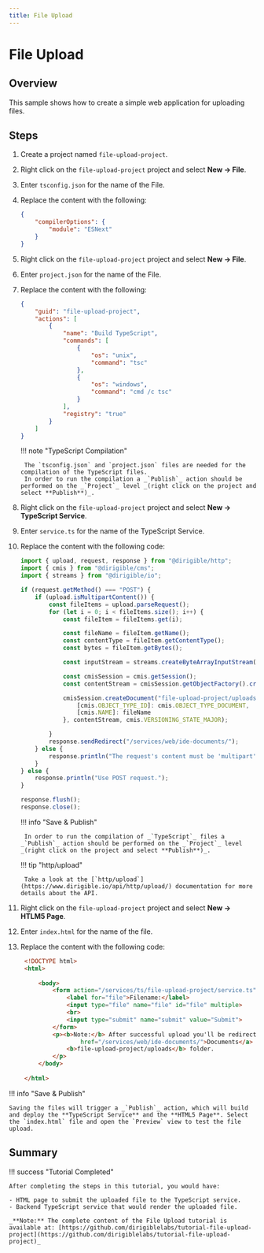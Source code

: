 ```yaml
---
title: File Upload
---
```


File Upload
===

## Overview

This sample shows how to create a simple web application for uploading files.


## Steps

1. Create a project named `file-upload-project`.
1. Right click on the `file-upload-project` project and select **New &#8594; File**.
1. Enter `tsconfig.json` for the name of the File.
1. Replace the content with the following:

    ```json
    {
        "compilerOptions": {
            "module": "ESNext"
        }
    }
    ```

1. Right click on the `file-upload-project` project and select **New &#8594; File**.
1. Enter `project.json` for the name of the File.
1. Replace the content with the following:

    ```json
    {
        "guid": "file-upload-project",
        "actions": [
            {
                "name": "Build TypeScript",
                "commands": [
                    {
                        "os": "unix",
                        "command": "tsc"
                    },
                    {
                        "os": "windows",
                        "command": "cmd /c tsc"
                    }
                ],
                "registry": "true"
            }
        ]
    }
    ```

    !!! note "TypeScript Compilation"

        The `tsconfig.json` and `project.json` files are needed for the compilation of the TypeScript files.
        In order to run the compilation a _`Publish`_ action should be performed on the _`Project`_ level _(right click on the project and select **Publish**)_.

1. Right click on the `file-upload-project` project and select **New &#8594; TypeScript Service**.
1. Enter `service.ts` for the name of the TypeScript Service.
1. Replace the content with the following code:

    ```ts
    import { upload, request, response } from "@dirigible/http";
    import { cmis } from "@dirigible/cms";
    import { streams } from "@dirigible/io";
    
    if (request.getMethod() === "POST") {
        if (upload.isMultipartContent()) {
            const fileItems = upload.parseRequest();
            for (let i = 0; i < fileItems.size(); i++) {
                const fileItem = fileItems.get(i);
    
                const fileName = fileItem.getName();
                const contentType = fileItem.getContentType();
                const bytes = fileItem.getBytes();
    
                const inputStream = streams.createByteArrayInputStream(bytes);
    
                const cmisSession = cmis.getSession();
                const contentStream = cmisSession.getObjectFactory().createContentStream(fileName, bytes.length, contentType,     inputStream);
    
                cmisSession.createDocument("file-upload-project/uploads", {
                    [cmis.OBJECT_TYPE_ID]: cmis.OBJECT_TYPE_DOCUMENT,
                    [cmis.NAME]: fileName
                }, contentStream, cmis.VERSIONING_STATE_MAJOR);
    
            }
            response.sendRedirect("/services/web/ide-documents/");
        } else {
            response.println("The request's content must be 'multipart'");
        }
    } else {
        response.println("Use POST request.");
    }
    
    response.flush();
    response.close();
    ```

    !!! info "Save & Publish"
    
	    In order to run the compilation of _`TypeScript`_ files a _`Publish`_ action should be performed on the _`Project`_ level _(right click on the project and select **Publish**)_.

    !!! tip "http/upload"

        Take a look at the [`http/upload`](https://www.dirigible.io/api/http/upload/) documentation for more details about the API.

1. Right click on the `file-upload-project` project and select **New &#8594; HTLM5 Page**.
1. Enter `index.html` for the name of the file.
1. Replace the content with the following code:

    ```html
     <!DOCTYPE html>
     <html>
     
         <body>
             <form action="/services/ts/file-upload-project/service.ts" method="post" enctype="multipart/form-data">
                 <label for="file">Filename:</label>
                 <input type="file" name="file" id="file" multiple>
                 <br>
                 <input type="submit" name="submit" value="Submit">
             </form>
             <p><b>Note:</b> After successful upload you'll be redirected to the <a
                     href="/services/web/ide-documents/">Documents</a> perspective where the file can be found under the
                 <b>file-upload-project/uploads</b> folder.
             </p>
         </body>
     
     </html>
    ```

!!! info "Save & Publish"

    Saving the files will trigger a _`Publish`_ action, which will build and deploy the **TypeScript Service** and the **HTML5 Page**. Select the `index.html` file and open the `Preview` view to test the file upload.

## Summary

!!! success "Tutorial Completed"

    After completing the steps in this tutorial, you would have:

    - HTML page to submit the uploaded file to the TypeScript service.
    - Backend TypeScript service that would render the uploaded file.

    _**Note:** The complete content of the File Upload tutorial is available at: [https://github.com/dirigiblelabs/tutorial-file-upload-project](https://github.com/dirigiblelabs/tutorial-file-upload-project)_
